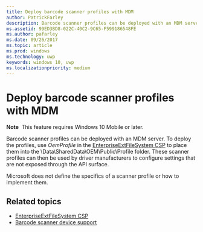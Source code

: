 ```yaml
---
title: Deploy barcode scanner profiles with MDM
author: PatrickFarley
description: Barcode scanner profiles can be deployed with an MDM server.
ms.assetid: 99ED3BD8-022C-40C2-9C65-F599186548FE
ms.author: pafarley
ms.date: 09/26/2017
ms.topic: article
ms.prod: windows
ms.technology: uwp
keywords: windows 10, uwp
ms.localizationpriority: medium
---
```


# Deploy barcode scanner profiles with MDM

**Note**  This feature requires Windows 10 Mobile or later.

Barcode scanner profiles can be deployed with an MDM server. To deploy the profiles, use *OemProfile* in the [EnterpriseExtFileSystem CSP](https://msdn.microsoft.com/library/windows/hardware/mt157025) to place them into the \\Data\\SharedData\\OEM\\Public\\Profile folder. These scanner profiles can then be used by driver manufacturers to configure settings that are not exposed through the API surface.

Microsoft does not define the specifics of a scanner profile or how to implement them.

## Related topics
- [EnterpriseExtFileSystem CSP](https://msdn.microsoft.com/library/windows/hardware/mt157025)
- [Barcode scanner device support](https://docs.microsoft.com/en-us/windows/uwp/devices-sensors/pos-device-support#barcode-scanner)
